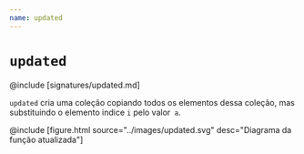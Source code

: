 ```yaml
---
name: updated
---
```


# `updated`

@include [signatures/updated.md]

`updated` cria uma coleção copiando todos os elementos dessa coleção, mas substituindo o elemento indice `i` pelo valor` a`.

@include [figure.html source="../images/updated.svg" desc="Diagrama da função atualizada"]
